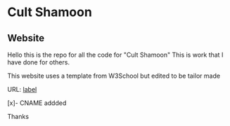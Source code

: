 # Cult Shamoon
## Website

Hello this is the repo for all the code for "Cult Shamoon"
This is work that I have done for others.

This website uses a template from W3School but edited to be tailor made

URL: [label](http://shamooncult.ml)

[x]- CNAME addded

Thanks
